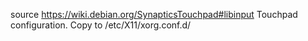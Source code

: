source
https://wiki.debian.org/SynapticsTouchpad#libinput
Touchpad configuration.
Copy to /etc/X11/xorg.conf.d/
